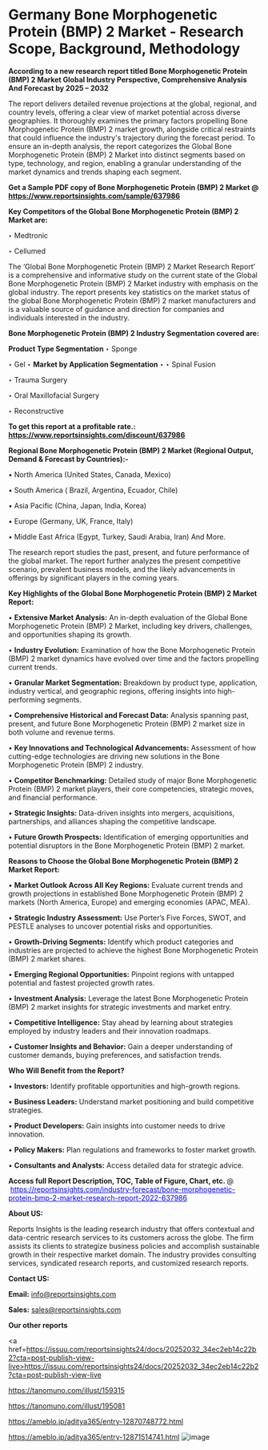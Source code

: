 # Germany Bone Morphogenetic Protein (BMP) 2 Market - Research Scope, Background, Methodology

<strong>According to a new research report titled Bone Morphogenetic Protein (BMP) 2 Market Global Industry Perspective, Comprehensive Analysis And Forecast by 2025 – 2032</strong>

The report delivers detailed revenue projections at the global, regional, and country levels, offering a clear view of market potential across diverse geographies. It thoroughly examines the primary factors propelling Bone Morphogenetic Protein (BMP) 2 market growth, alongside critical restraints that could influence the industry's trajectory during the forecast period. To ensure an in-depth analysis, the report categorizes the Global Bone Morphogenetic Protein (BMP) 2 Market into distinct segments based on type, technology, and region, enabling a granular understanding of the market dynamics and trends shaping each segment.

<strong>Get a Sample PDF copy of Bone Morphogenetic Protein (BMP) 2 Market </strong><strong>@<a href=https://www.reportsinsights.com/sample/637986 style=color:#0000ff;> https://www.reportsinsights.com/sample/637986</a></strong></font>

<strong>Key Competitors of the Global Bone Morphogenetic Protein (BMP) 2 Market are:</strong>

‣ Medtronic

‣ Cellumed

The ‘Global Bone Morphogenetic Protein (BMP) 2 Market Research Report’ is a comprehensive and informative study on the current state of the Global Bone Morphogenetic Protein (BMP) 2 Market industry with emphasis on the global industry. The report presents key statistics on the market status of the global Bone Morphogenetic Protein (BMP) 2 market manufacturers and is a valuable source of guidance and direction for companies and individuals interested in the industry.

<strong>Bone Morphogenetic Protein (BMP) 2 Industry Segmentation covered are:</strong>

<strong>Product Type Segmentation</strong>
‣
Sponge

‣ Gel
‣ 
<strong>Market by Application Segmentation</strong>
‣
‣  Spinal Fusion

‣ Trauma Surgery

‣ Oral Maxillofacial Surgery

‣ Reconstructive

<strong>To get this report at a profitable rate.: <a href=https://www.reportsinsights.com/discount/637986 style=color:#0000ff;>https://www.reportsinsights.com/discount/637986</a></strong></font>

<strong>Regional Bone Morphogenetic Protein (BMP) 2 Market (Regional Output, Demand &amp; Forecast by Countries):-</strong>

• North America (United States, Canada, Mexico)

• South America ( Brazil, Argentina, Ecuador, Chile)

• Asia Pacific (China, Japan, India, Korea)

• Europe (Germany, UK, France, Italy)

• Middle East Africa (Egypt, Turkey, Saudi Arabia, Iran) And More.

The research report studies the past, present, and future performance of the global market. The report further analyzes the present competitive scenario, prevalent business models, and the likely advancements in offerings by significant players in the coming years.

<strong>Key Highlights of the Global Bone Morphogenetic Protein (BMP) 2 Market Report:</strong>

• <strong>Extensive Market Analysis:</strong> An in-depth evaluation of the Global Bone Morphogenetic Protein (BMP) 2 Market, including key drivers, challenges, and opportunities shaping its growth.

• <strong>Industry Evolution:</strong> Examination of how the Bone Morphogenetic Protein (BMP) 2 market dynamics have evolved over time and the factors propelling current trends.

• <strong>Granular Market Segmentation:</strong> Breakdown by product type, application, industry vertical, and geographic regions, offering insights into high-performing segments.

• <strong>Comprehensive Historical and Forecast Data:</strong> Analysis spanning past, present, and future Bone Morphogenetic Protein (BMP) 2 market size in both volume and revenue terms.

• <strong>Key Innovations and Technological Advancements:</strong> Assessment of how cutting-edge technologies are driving new solutions in the Bone Morphogenetic Protein (BMP) 2 industry.

• <strong>Competitor Benchmarking:</strong> Detailed study of major Bone Morphogenetic Protein (BMP) 2 market players, their core competencies, strategic moves, and financial performance.

• <strong>Strategic Insights:</strong> Data-driven insights into mergers, acquisitions, partnerships, and alliances shaping the competitive landscape.

• <strong>Future Growth Prospects:</strong> Identification of emerging opportunities and potential disruptors in the Bone Morphogenetic Protein (BMP) 2 market.

<strong>Reasons to Choose the Global Bone Morphogenetic Protein (BMP) 2 Market Report:</strong>

• <strong>Market Outlook Across All Key Regions:</strong> Evaluate current trends and growth projections in established Bone Morphogenetic Protein (BMP) 2 markets (North America, Europe) and emerging economies (APAC, MEA).

• <strong>Strategic Industry Assessment:</strong> Use Porter’s Five Forces, SWOT, and PESTLE analyses to uncover potential risks and opportunities.

• <strong>Growth-Driving Segments:</strong> Identify which product categories and industries are projected to achieve the highest Bone Morphogenetic Protein (BMP) 2 market shares.

• <strong>Emerging Regional Opportunities:</strong> Pinpoint regions with untapped potential and fastest projected growth rates.

• <strong>Investment Analysis:</strong> Leverage the latest Bone Morphogenetic Protein (BMP) 2 market insights for strategic investments and market entry.

• <strong>Competitive Intelligence:</strong> Stay ahead by learning about strategies employed by industry leaders and their innovation roadmaps.

• <strong>Customer Insights and Behavior:</strong> Gain a deeper understanding of customer demands, buying preferences, and satisfaction trends.

<strong>Who Will Benefit from the Report?</strong>

• <strong>Investors:</strong> Identify profitable opportunities and high-growth regions.

• <strong>Business Leaders:</strong> Understand market positioning and build competitive strategies.

• <strong>Product Developers:</strong> Gain insights into customer needs to drive innovation.

• <strong>Policy Makers:</strong> Plan regulations and frameworks to foster market growth.

• <strong>Consultants and Analysts:</strong> Access detailed data for strategic advice.
</ul>
<strong>Access full Report Description, TOC, Table of Figure, Chart, etc. </strong>@  <a href=https://reportsinsights.com/industry-forecast/bone-morphogenetic-protein-bmp-2-market-research-report-2022-637986 style=color:#0000ff;>https://reportsinsights.com/industry-forecast/bone-morphogenetic-protein-bmp-2-market-research-report-2022-637986</a></font>

<strong><strong>About US</strong>:</strong>

Reports Insights is the leading research industry that offers contextual and data-centric research services to its customers across the globe. The firm assists its clients to strategize business policies and accomplish sustainable growth in their respective market domain. The industry provides consulting services, syndicated research reports, and customized research reports.

<strong>Contact US:</strong>

<p class=""""><b>Email:</b> <a href=mailto:info@reportsinsights.com>info@reportsinsights.com</a></p>
<p class=""""><b>Sales:</b> <a href=mailto:sales@reportsinsights.com>sales@reportsinsights.com</a></p>

<strong>Our other reports</strong>

<a href=https://issuu.com/reportsinsights24/docs/20252032_34ec2eb14c22b2?cta=post-publish-view-live>https://issuu.com/reportsinsights24/docs/20252032_34ec2eb14c22b2?cta=post-publish-view-live</a>

<a href=https://tanomuno.com/illust/159315>https://tanomuno.com/illust/159315</a>

<a href=https://tanomuno.com/illust/195081>https://tanomuno.com/illust/195081</a>

<a href=https://ameblo.jp/aditya365/entry-12870748772.html>https://ameblo.jp/aditya365/entry-12870748772.html</a>

<a href=https://ameblo.jp/aditya365/entry-12871514741.html>https://ameblo.jp/aditya365/entry-12871514741.html</a>
![image](https://github.com/user-attachments/assets/115edf9e-20c8-46e2-82a1-799a9b551211)
